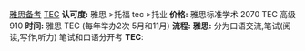 [雅思备考](https://www.chinaielts.org/guide/ukvi_academic_computer_test_sample_reading.shtml)
[TEC](https://bec.neea.edu.cn/)
**认可度:**
	雅思 >托福
	tec >托业
**价格:**
	雅思标准学术  2070
	TEC  高级 910
**时间:**
	雅思
	TEC (每年举办2次 5月和11月)
**流程:**
	**雅思:**
		分为口语交流,笔试(阅读,写作,听力) 笔试和口语分开考
	**TEC**:
		




